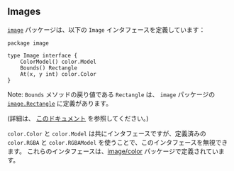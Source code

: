 ## Images

[`image`](https://golang.org/pkg/image/#Image) パッケージは、以下の `Image` インタフェースを定義しています：

```
package image

type Image interface {
    ColorModel() color.Model
    Bounds() Rectangle
    At(x, y int) color.Color
}
```

Note: `Bounds` メソッドの戻り値である `Rectangle` は、 `image` パッケージの [`image.Rectangle`](https://golang.org/pkg/image/#Rectangle) に定義があります。

(詳細は、 [このドキュメント](https://golang.org/pkg/image/#Image) を参照してください。)

`color.Color` と `color.Model` は共にインタフェースですが、定義済みの `color.RGBA` と `color.RGBAModel` を使うことで、このインタフェースを無視できます。 これらのインタフェースは、[image/color](https://golang.org/pkg/image/color/) パッケージで定義されています。